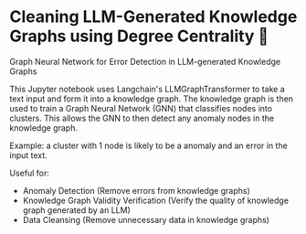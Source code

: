 # Cleaning LLM-Generated Knowledge Graphs using Degree Centrality 🧼
Graph Neural Network for Error Detection in LLM-generated Knowledge Graphs

This Jupyter notebook uses Langchain's LLMGraphTransformer to take a text input and form it into a knowledge graph. The knowledge graph is then used to train a Graph Neural Network (GNN) that classifies nodes into clusters. This allows the GNN to then detect any anomaly nodes in the knowledge graph. 

Example: a cluster with 1 node is likely to be a anomaly and an error in the input text. 

Useful for:
- Anomaly Detection (Remove errors from knowledge graphs)
- Knowledge Graph Validity Verification (Verify the quality of knowledge graph generated by an LLM)
- Data Cleansing (Remove unnecessary data in knowledge graphs)
  

